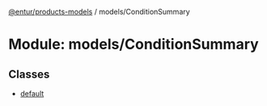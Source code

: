 [@entur/products-models](../README.md) / models/ConditionSummary

# Module: models/ConditionSummary

## Classes

- [default](../classes/models_ConditionSummary.default.md)
